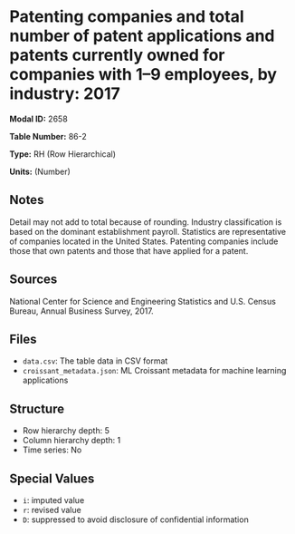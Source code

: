 # Patenting companies and total number of patent applications and patents currently owned for companies with 1&#8211;9 employees, by industry: 2017

**Modal ID:** 2658

**Table Number:** 86-2

**Type:** RH (Row Hierarchical)

**Units:** (Number)

## Notes

Detail may not add to total because of rounding. Industry classification is based on the dominant establishment payroll. Statistics are representative of companies located in the United States. Patenting companies include those that own patents and those that have applied for a patent.

## Sources

National Center for Science and Engineering Statistics and U.S. Census Bureau, Annual Business Survey, 2017.

## Files

- `data.csv`: The table data in CSV format
- `croissant_metadata.json`: ML Croissant metadata for machine learning applications

## Structure

- Row hierarchy depth: 5
- Column hierarchy depth: 1
- Time series: No

## Special Values

- `i`: imputed value
- `r`: revised value
- `D`: suppressed to avoid disclosure of confidential information

